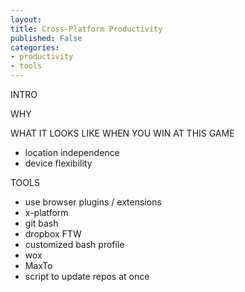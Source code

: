 ```yaml
---
layout:
title: Cross-Platform Productivity
published: False
categories:
- productivity
- tools
---
```


INTRO

WHY

WHAT IT LOOKS LIKE WHEN YOU WIN AT THIS GAME
- location independence
- device flexibility

TOOLS

- use browser plugins / extensions
- x-platform
- git bash
- dropbox FTW
- customized bash profile
- wox
- MaxTo
- script to update repos at once
